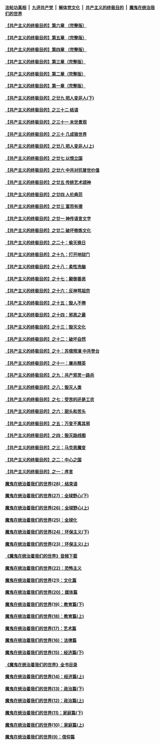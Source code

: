####  [法轮功真相](../../../../basic/blob/master/README.md?t=04110201) &nbsp;|&nbsp; [九评共产党](../../../../9ping.md/blob/master/README.md?t=04110201) &nbsp;|&nbsp; [解体党文化](../../../../jtdwh.md/blob/master/README.md?t=04110201)  &nbsp;|&nbsp; [共产主义的终极目的](../../../../gczydzjmd.md/blob/master/README.md?t=04110201) &nbsp;|&nbsp; [魔鬼在统治我们的世界](../../../../mgztzwmdsj.md/blob/master/README.md?t=04110201) 

#### [【共产主义的终极目的】第六章 （完整版）](../pages/nsc422/n11428913.md?t=04110201) 

#### [【共产主义的终极目的】第五章 （完整版）](../pages/nsc422/n11428912.md?t=04110201) 

#### [【共产主义的终极目的】第四章 （完整版）](../pages/nsc422/n11428907.md?t=04110201) 

#### [【共产主义的终极目的】第三章（完整版）](../pages/nsc422/n11428848.md?t=04110201) 

#### [【共产主义的终极目的】第二章（完整版）](../pages/nsc422/n11428831.md?t=04110201) 

#### [【共产主义的终极目的】第一章（完整版）](../pages/nsc422/n11417651.md?t=04110201) 

#### [【共产主义的终极目的】之廿九 把人变非人(下)](../pages/nsc422/n11344140.md?t=04110201) 

#### [【共产主义的终极目的】之三十二 结语](../pages/nsc422/n11360535.md?t=04110201) 

#### [【共产主义的终极目的】之三十一 末世景观](../pages/nsc422/n11351129.md?t=04110201) 

#### [【共产主义的终极目的】之三十 几成狼世界](../pages/nsc422/n11348280.md?t=04110201) 

#### [【共产主义的终极目的】之廿八 把人变非人(上)](../pages/nsc422/n11340492.md?t=04110201) 

#### [【共产主义的终极目的】之廿七 以恨立国](../pages/nsc422/n11336944.md?t=04110201) 

#### [【共产主义的终极目的】之廿六 中共对抗普世价值](../pages/nsc422/n11324785.md?t=04110201) 

#### [【共产主义的终极目的】之廿五 传统艺术颂神](../pages/nsc422/n11296396.md?t=04110201) 

#### [【共产主义的终极目的】之廿四 人伦典范](../pages/nsc422/n11296397.md?t=04110201) 

#### [【共产主义的终极目的】之廿三 富而有德](../pages/nsc422/n11283598.md?t=04110201) 

#### [【共产主义的终极目的】之廿一 神传语言文字](../pages/nsc422/n11263265.md?t=04110201) 

#### [【共产主义的终极目的】之廿二 破坏修炼文化](../pages/nsc422/n11245728.md?t=04110201) 

#### [【共产主义的终极目的】之二十：偷天换日](../pages/nsc422/n11238846.md?t=04110201) 

#### [【共产主义的终极目的】之十九：打开地狱门](../pages/nsc422/n11206376.md?t=04110201) 

#### [【共产主义的终极目的】之十八：柔性洗脑](../pages/nsc422/n11199994.md?t=04110201) 

#### [【共产主义的终极目的】之十七：颠倒善恶](../pages/nsc422/n11179782.md?t=04110201) 

#### [【共产主义的终极目的】之十六：反神骂祖宗](../pages/nsc422/n11166798.md?t=04110201) 

#### [【共产主义的终极目的】之十五：毁人不倦](../pages/nsc422/n11166792.md?t=04110201) 

#### [【共产主义的终极目的】之十四：邪恶之最](../pages/nsc422/n11150249.md?t=04110201) 

#### [【共产主义的终极目的】之十三：毁灭文化](../pages/nsc422/n11135227.md?t=04110201) 

#### [【共产主义的终极目的】之十二：破坏自然](../pages/nsc422/n11135214.md?t=04110201) 

#### [【共产主义的终极目的】之十：苏俄预演 中共登台](../pages/nsc422/n11118424.md?t=04110201) 

#### [【共产主义的终极目的】之十一：屠杀精英](../pages/nsc422/n11118442.md?t=04110201) 

#### [【共产主义的终极目的】之九：共产邪灵一路杀](../pages/nsc422/n11114139.md?t=04110201) 

#### [【共产主义的终极目的】之八：毁灭人类](../pages/nsc422/n11108503.md?t=04110201) 

#### [【共产主义的终极目的】之七：受苦的还是工农](../pages/nsc422/n11101809.md?t=04110201) 

#### [【共产主义的终极目的】之六：甜头和苦头](../pages/nsc422/n11096971.md?t=04110201) 

#### [【共产主义的终极目的】之五：万变不离其邪](../pages/nsc422/n11091285.md?t=04110201) 

#### [【共产主义的终极目的】之四：毁灭路线图](../pages/nsc422/n11086284.md?t=04110201) 

#### [【共产主义的终极目的】之三：马克思魔变](../pages/nsc422/n11061941.md?t=04110201) 

#### [【共产主义的终极目的】之二：中心之国](../pages/nsc422/n11047728.md?t=04110201) 

#### [【共产主义的终极目的】之一：序言](../pages/nsc422/n11086077.md?t=04110201) 

#### [魔鬼在统治着我们的世界(28)：结束语](../pages/nsc422/n10936246.md?t=04110201) 

#### [魔鬼在统治着我们的世界(27)：全球野心(下)](../pages/nsc422/n10928319.md?t=04110201) 

#### [魔鬼在统治着我们的世界(26)：全球野心(上)](../pages/nsc422/n10900318.md?t=04110201) 

#### [魔鬼在统治着我们的世界(25)：全球化](../pages/nsc422/n10788205.md?t=04110201) 

#### [魔鬼在统治着我们的世界(24)：环保主义(下)](../pages/nsc422/n10695307.md?t=04110201) 

#### [魔鬼在统治着我们的世界(23)：环保主义(上)](../pages/nsc422/n10688613.md?t=04110201) 

#### [《魔鬼在统治着我们的世界》音频下载](../pages/nsc422/n10635553.md?t=04110201) 

#### [魔鬼在统治着我们的世界(22)：恐怖主义](../pages/nsc422/n10614727.md?t=04110201) 

#### [魔鬼在统治着我们的世界(21)：文化篇](../pages/nsc422/n10597706.md?t=04110201) 

#### [魔鬼在统治着我们的世界(20)：媒体篇](../pages/nsc422/n10586579.md?t=04110201) 

#### [魔鬼在统治着我们的世界(19)：教育篇(下)](../pages/nsc422/n10564808.md?t=04110201) 

#### [魔鬼在统治着我们的世界(18)：教育篇(上)](../pages/nsc422/n10526970.md?t=04110201) 

#### [魔鬼在统治着我们的世界(17)：艺术篇](../pages/nsc422/n10499093.md?t=04110201) 

#### [魔鬼在统治着我们的世界(16)：法律篇](../pages/nsc422/n10485969.md?t=04110201) 

#### [魔鬼在统治着我们的世界(15)：经济篇(下)](../pages/nsc422/n10469975.md?t=04110201) 

#### [《魔鬼在统治着我们的世界》全书目录](../pages/nsc422/n10464261.md?t=04110201) 

#### [魔鬼在统治着我们的世界(14)：经济篇(上)](../pages/nsc422/n10457370.md?t=04110201) 

#### [魔鬼在统治着我们的世界(13)：政治篇(下)](../pages/nsc422/n10448270.md?t=04110201) 

#### [魔鬼在统治着我们的世界(12)：政治篇(上)](../pages/nsc422/n10444576.md?t=04110201) 

#### [魔鬼在统治着我们的世界(11)：家庭篇(下)](../pages/nsc422/n10440961.md?t=04110201) 

#### [魔鬼在统治着我们的世界(10)：家庭篇(上)](../pages/nsc422/n10435448.md?t=04110201) 

#### [魔鬼在统治着我们的世界(9)：信仰篇](../pages/nsc422/n10432159.md?t=04110201) 

